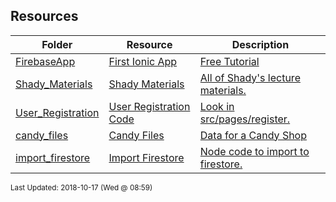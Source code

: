 ## Resources
| Folder | Resource | Description|
 | ------------|------------|------------|
 | [FirebaseApp](/Users/griffin/Code/Courses/4443-Mobile-Apps/tree/master/Resources/FirebaseApp) | [ First Ionic App ](/Users/griffin/Code/Courses/4443-Mobile-Apps/tree/master/Resources/FirebaseApp) | [ Free Tutorial](/Users/griffin/Code/Courses/4443-Mobile-Apps/tree/master/Resources/FirebaseApp) | [N/A](/Users/griffin/Code/Courses/4443-Mobile-Apps/tree/master/Resources/FirebaseApp) |
 | [Shady_Materials](/Users/griffin/Code/Courses/4443-Mobile-Apps/tree/master/Resources/Shady_Materials) | [ Shady Materials ](/Users/griffin/Code/Courses/4443-Mobile-Apps/tree/master/Resources/Shady_Materials) | [ All of Shady's lecture materials.](/Users/griffin/Code/Courses/4443-Mobile-Apps/tree/master/Resources/Shady_Materials) | [N/A](/Users/griffin/Code/Courses/4443-Mobile-Apps/tree/master/Resources/Shady_Materials) |
 | [User_Registration](/Users/griffin/Code/Courses/4443-Mobile-Apps/tree/master/Resources/User_Registration) | [ User Registration Code ](/Users/griffin/Code/Courses/4443-Mobile-Apps/tree/master/Resources/User_Registration) | [ Look in src/pages/register.](/Users/griffin/Code/Courses/4443-Mobile-Apps/tree/master/Resources/User_Registration) | [N/A](/Users/griffin/Code/Courses/4443-Mobile-Apps/tree/master/Resources/User_Registration) |
 | [candy_files](/Users/griffin/Code/Courses/4443-Mobile-Apps/tree/master/Resources/candy_files) | [ Candy Files ](/Users/griffin/Code/Courses/4443-Mobile-Apps/tree/master/Resources/candy_files) | [ Data for a Candy Shop](/Users/griffin/Code/Courses/4443-Mobile-Apps/tree/master/Resources/candy_files) | [N/A](/Users/griffin/Code/Courses/4443-Mobile-Apps/tree/master/Resources/candy_files) |
 | [import_firestore](/Users/griffin/Code/Courses/4443-Mobile-Apps/tree/master/Resources/import_firestore) | [ Import Firestore ](/Users/griffin/Code/Courses/4443-Mobile-Apps/tree/master/Resources/import_firestore) | [ Node code to import to firestore.](/Users/griffin/Code/Courses/4443-Mobile-Apps/tree/master/Resources/import_firestore) | [N/A](/Users/griffin/Code/Courses/4443-Mobile-Apps/tree/master/Resources/import_firestore) |

<sup>Last Updated: 2018-10-17 (Wed @ 08:59)</sup>